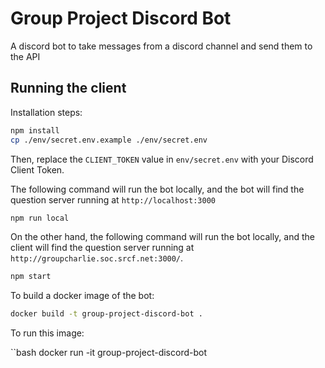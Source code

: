 # Group Project Discord Bot

A discord bot to take messages from a discord channel and send them to the API

## Running the client

Installation steps:

```bash
npm install
cp ./env/secret.env.example ./env/secret.env
```

Then, replace the `CLIENT_TOKEN` value in `env/secret.env` with your Discord Client Token.

The following command will run the bot locally, and the bot will find the question server running at `http://localhost:3000`
```bash
npm run local
```

On the other hand, the following command will run the bot locally, and the client will find the question server running at `http://groupcharlie.soc.srcf.net:3000/`.
```bash
npm start
```

To build a docker image of the bot:
```bash
docker build -t group-project-discord-bot .
```

To run this image:

``bash
docker run -it group-project-discord-bot
```